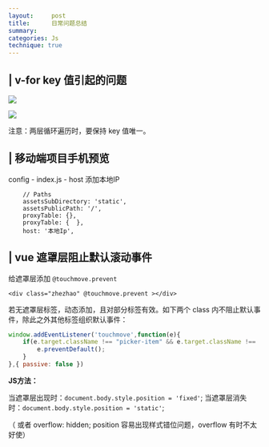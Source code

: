 ```yaml
---
layout:     post
title:      日常问题总结
summary: 
categories: Js
technique: true
---
```



## | v-for key 值引起的问题

![](https://raw.githubusercontent.com/Selenamona/Selenamona.github.io/master/assets/images/bug1.jpg)

![](https://raw.githubusercontent.com/Selenamona/Selenamona.github.io/master/assets/images/bug2.jpg)

注意：两层循环遍历时，要保持 key 值唯一。


## | 移动端项目手机预览

config - index.js - host 添加本地IP 

```Js
    // Paths
    assetsSubDirectory: 'static',
    assetsPublicPath: '/',
    proxyTable: {},
    proxyTable: {  },
    host: '本地Ip', 
```

## | vue 遮罩层阻止默认滚动事件


给遮罩层添加 `@touchmove.prevent`

`<div class="zhezhao" @touchmove.prevent ></div>`

若无遮罩层标签，动态添加，且对部分标签有效。如下两个 class 内不阻止默认事件，除此之外其他标签组织默认事件：

```javascript
window.addEventListener('touchmove',function(e){
    if(e.target.className !== "picker-item" && e.target.className !== 'picker-item picker-selected'){
        e.preventDefault(); 
    }
},{ passive: false })
```

**JS方法：**

当遮罩层出现时：`document.body.style.position = 'fixed'`;
当遮罩层消失时：`document.body.style.position = 'static'`;

（ 或者 overflow: hidden; position 容易出现样式错位问题，overflow 有时不太好使）
   



